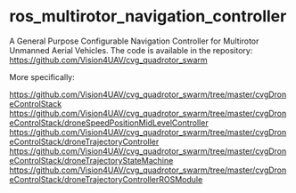 ros_multirotor_navigation_controller
====================================

A General Purpose Configurable Navigation Controller for Multirotor Unmanned Aerial Vehicles. The code is available in the repository: https://github.com/Vision4UAV/cvg_quadrotor_swarm

More specifically:

https://github.com/Vision4UAV/cvg_quadrotor_swarm/tree/master/cvgDroneControlStack
https://github.com/Vision4UAV/cvg_quadrotor_swarm/tree/master/cvgDroneControlStack/droneSpeedPositionMidLevelController
https://github.com/Vision4UAV/cvg_quadrotor_swarm/tree/master/cvgDroneControlStack/droneTrajectoryController
https://github.com/Vision4UAV/cvg_quadrotor_swarm/tree/master/cvgDroneControlStack/droneTrajectoryStateMachine
https://github.com/Vision4UAV/cvg_quadrotor_swarm/tree/master/cvgDroneControlStack/droneTrajectoryControllerROSModule
